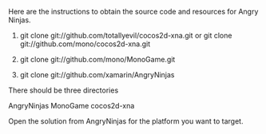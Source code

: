 Here are the instructions to obtain the source code and resources for Angry Ninjas. 

1)    git clone git://github.com/totallyevil/cocos2d-xna.git 
            or 
        git clone git://github.com/mono/cocos2d-xna.git 

2)    git clone git://github.com/mono/MonoGame.git 

3)    git clone git://github.com/xamarin/AngryNinjas 

There should be three directories 

AngryNinjas 
MonoGame 
cocos2d-xna 

Open the solution from AngryNinjas for the platform you want to target. 
